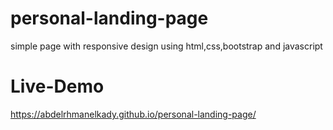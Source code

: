 # personal-landing-page
simple page with responsive design using html,css,bootstrap and javascript

# Live-Demo
https://abdelrhmanelkady.github.io/personal-landing-page/
